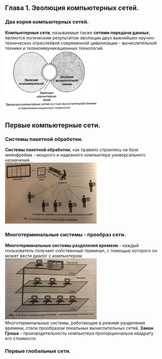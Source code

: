 ## Глава 1. Эволюция компьютерных сетей.

### Два корня компьютерных сетей.
**Компьютерные сети**, называемые также **сетями передачи данных**, являются логическим результатом эволюции двух важнейших
научно-технических отраслейвой современной цивилизации - вычислительной техники и телекоммуникационных технологий.
<img alt="img.png" height="200" src="content%2Fimg.png" width="300"/>
## Первые компьютерные сети.
### Системы пакетной обработки.
**Системы пакетной обработки**, как правило строились на базе мейнфрейма - мощного и надежного компьютера универсального
назначения.
<br><img alt="img1.jpg" height="200" src="content%2Fimg1.png" width="300"/><br>
### Многотерминальные системы - прообраз сети.
**Многотерминальные системы разделения времени** - каждый пользователь получает собственный терминал, с помощью которого
он может вести диалог с компьютером.
<br><img alt="img2.png" height="200" src="content%2Fimg2.png" width="300"/><br>
Многотерминальные системы, работающие в режиме разделения времени, стали прообразом локальных вычислительных сетей.
**Закон Гроша** - производительность компьютера пропорциональна квадрату его стоимости.
### Первые глобальные сети.
